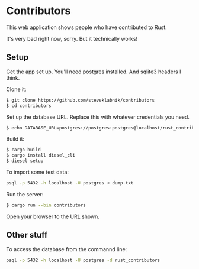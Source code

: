 # Contributors

This web application shows people who have contributed to Rust.

It's very bad right now, sorry. But it technically works!

## Setup

Get the app set up. You'll need postgres installed. And sqlite3 headers I
think.

Clone it:

```bash
$ git clone https://github.com/steveklabnik/contributors
$ cd contributors
```

Set up the database URL. Replace this with whatever credentials you need.

```bash
$ echo DATABASE_URL=postgres://postgres:postgres@localhost/rust_contributors > .env
```

Build it:

```bash
$ cargo build
$ cargo install diesel_cli
$ diesel setup
```

To import some test data:

```bash
psql -p 5432 -h localhost -U postgres < dump.txt
```

Run the server:

```bash
$ cargo run --bin contributors
```

Open your browser to the URL shown.

## Other stuff

To access the database from the commannd line:

```bash
psql -p 5432 -h localhost -U postgres -d rust_contributors
```
